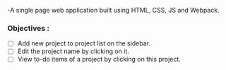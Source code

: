 -A single page web application built using HTML, CSS, JS and Webpack.

### Objectives :
-[ ] Add new project to project list on the sidebar.
-[ ] Edit the project name by clicking on it.
-[ ] View to-do items of a project by clicking on this project.